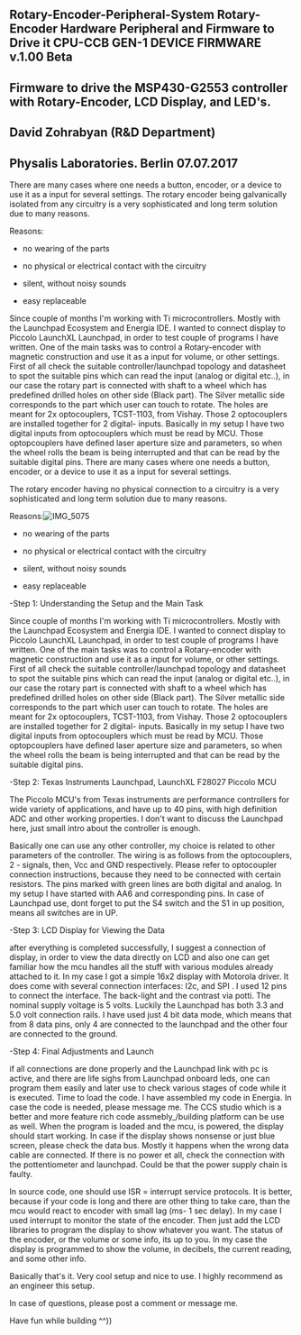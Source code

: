 Rotary-Encoder-Peripheral-System
Rotary-Encoder Hardware Peripheral and Firmware to Drive it
CPU-CCB GEN-1 DEVICE FIRMWARE v.1.00 Beta
----------------------------------------------------------------------------------------------------------------
Firmware to drive the MSP430-G2553 controller with Rotary-Encoder, LCD Display, and LED's.
----------------------------------------------------------------------------------------------------------------
David Zohrabyan (R&D Department)
----------------------------------------------------------------------------------------------------------------
Physalis Laboratories. Berlin 07.07.2017
----------------------------------------------------------------------------------------------------------------
There are many cases where one needs a button, encoder, or a device to use it as a input for several settings.
The rotary encoder being galvanically isolated from any circuitry is a very sophisticated and long term solution due to many reasons.

Reasons:
 
- no wearing of the parts

- no physical or electrical contact with the circuitry

- silent, without noisy sounds

- easy replaceable

Since couple of months I'm working with Ti microcontrollers. Mostly with the Launchpad Ecosystem and Energia IDE. I wanted to  connect display to Piccolo LaunchXL Launchpad, in order to test couple of programs I have written. One of the main tasks was to  control a Rotary-encoder with magnetic construction and use it as a input for volume, or other settings. First of all check the suitable controller/launchpad topology and datasheet to spot the suitable pins which can read the input (analog or digital etc..), in our case the rotary part is connected with shaft to a wheel which has predefined drilled holes on other side (Black part). The Silver metallic side corresponds to the part which user can touch to rotate. The holes are meant for 2x optocouplers, TCST-1103, from Vishay. Those 2 optocouplers are installed together for 2 digital- inputs. Basically in my setup I have two digital inputs from optocouplers which must be read by MCU. Those optopcouplers have defined laser aperture size and parameters, so when the  wheel rolls the beam is being interrupted and that can be read by the suitable digital pins.
There are many cases where one needs a button, encoder, or a device to use it as a input for several settings.

The rotary encoder having no physical connection to a circuitry is a very sophisticated and long term solution due to many reasons.

Reasons:![IMG_5075](https://user-images.githubusercontent.com/25608157/134883583-72cd8791-e3b0-4890-8c78-2d93260dc830.JPG)


- no wearing of the parts

- no physical or electrical contact with the circuitry

- silent, without noisy sounds

- easy replaceable

-Step 1: Understanding the Setup and the Main Task

Since couple of months I'm working with Ti microcontrollers. Mostly with the Launchpad Ecosystem and Energia IDE. I wanted to connect display to Piccolo LaunchXL Launchpad, in order to test couple of programs I have written. One of the main tasks was to control a Rotary-encoder with magnetic construction and use it as a input for volume, or other settings. First of all check the suitable controller/launchpad topology and datasheet to spot the suitable pins which can read the input (analog or digital etc..), in our case the rotary part is connected with shaft to a wheel which has predefined drilled holes on other side (Black part). The Silver metallic side corresponds to the part which user can touch to rotate. The holes are meant for 2x optocouplers, TCST-1103, from Vishay. Those 2 optocouplers are installed together for 2 digital- inputs. Basically in my setup I have two digital inputs from optocouplers which must be read by MCU. Those optopcouplers have defined laser aperture size and parameters, so when the wheel rolls the beam is being interrupted and that can be read by the suitable digital pins.

-Step 2: Texas Instruments Launchpad, LaunchXL F28027 Piccolo MCU

The Piccolo MCU's from Texas instruments are performance controllers for wide variety of applications, and have up to 40 pins, with high definition ADC and other working properties. I don't want to discuss the Launchpad here, just small intro about the controller is enough.

Basically one can use any other controller, my choice is related to other parameters of the controller. The wiring is as follows from the optocouplers, 2 - signals, then, Vcc and GND respectively. Please refer to optocoupler connection instructions, because they need to be connected with certain resistors. The pins marked with green lines are both digital and analog. In my setup I have started with AA6 and corresponding pins. In case of Launchpad use, dont forget to put the S4 switch and the S1 in up position, means all switches are in UP.

-Step 3: LCD Display for Viewing the Data

after everything is completed successfully, I suggest a connection of display, in order to view the data directly on LCD and also one can get familiar how the mcu handles all the stuff with various modules already attached to it. In my case I got a simple 16x2 display with Motorola driver. It does come with several connection interfaces: I2c, and SPI . I used 12 pins to connect the interface. The back-light and the contrast via potti. The nominal supply voltage is 5 volts. Luckily the Launchpad has both 3.3 and 5.0 volt connection rails. I have used just 4 bit data mode, which means that from 8 data pins, only 4 are connected to the launchpad and the other four are connected to the ground.


-Step 4: Final Adjustments and Launch

if all connections are done properly and the Launchpad link with pc is active, and there are life sighs from Launchpad onboard leds, one can program them easily and later use to check various stages of code while it is executed. Time to load the code. I have assembled my code in Energia. In case the code is needed, please message me. The CCS studio which is a better and more feature rich code assmebly_/building platform can be use as well. When the program is loaded and the mcu, is powered, the display should start working. In case if the display shows nonsense or just blue screen, please check the data bus. Mostly it happens when the wrong data cable are connected. If there is no power et all, check the connection with the pottentiometer and launchpad. Could be that the power supply chain is faulty.


In source code, one should use ISR = interrupt service protocols. It is better, because if your code is long and there are other thing to take care, than the mcu would react to encoder with small lag (ms- 1 sec delay). In my case I used interrupt to monitor the state of the encoder. Then just add the LCD libraries to program the display to show whatever you want. The status of the encoder, or the volume or some info, its up to you. In my case the display is programmed to show the volume, in decibels, the current reading, and some other info.

Basically that's it. Very cool setup and nice to use. I highly recommend as an engineer this setup.

In case of questions, please post a comment or message me.

Have fun while building ^^))
